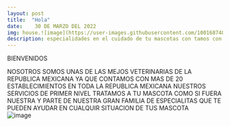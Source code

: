 ```yaml
---
layout: post
title:  "Hola"
date:    30 DE MARZO DEL 2022
img: house.![image](https://user-images.githubusercontent.com/100168748/161849950-50a46f09-c848-4549-a2d9-cb5087663dfb.png)
description: especialidades en el cuidado de tu mascotas con tamos con los mejores especialistas para cada mascotas o ave que tengas reconociods por todo la republica mexicana  
---
```

BIENVENIDOS 
 
 NOSOTROS SOMOS UNAS DE LAS MEJOS VETERINARIAS DE LA REPUBLICA MEXICANA YA QUE CONTAMOS CON MAS DE 20 ESTABLECIMIENTOS EN TODA LA REPUBLICA MEXICANA
 NUESTROS SERVICIOS DE PRIMER NIVEL TRATAMOS A TU MASCOTA COMO SI FUERA NUESTRA Y PARTE DE NUESTRA GRAN FAMILIA DE ESPECIALITAS QUE TE PUEDEN AYUDAR EN CUALQUIR SITUACION DE TUS MASCOTA  
 ![image](https://user-images.githubusercontent.com/100168748/161850813-34b3f0ad-f922-42c1-a7a1-0eb9135e5b0e.png)

